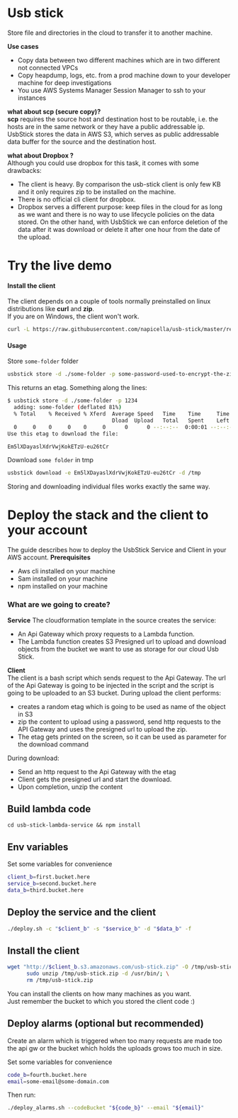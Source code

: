 # Usb stick
Store file and directories in the cloud to transfer it to another machine.  

__Use cases__
- Copy data between two different machines which are in two different not connected VPCs
- Copy heapdump, logs, etc. from a prod machine down to your developer machine for deep investigations
- You use AWS Systems Manager Session Manager to ssh to your instances 

__what about scp (secure copy)?__  
__scp__ requires the source host and destination host to be routable, i.e. the hosts are in the same network or they have a public addressable ip.  
UsbStick stores the data in AWS S3, which serves as public addressable data buffer for the source and the destination host.
  
__what about Dropbox ?__  
Although you could use dropbox for this task, it comes with some drawbacks:
- The client is heavy. By comparison the usb-stick client is only few KB and it only requires zip to be installed on the 
machine.
- There is no official cli client for dropbox.
- Dropbox serves a different purpose: keep files in the cloud for as long as we want and there is no way to use
lifecycle policies on the data stored. On the other hand, with UsbStick we can enforce deletion of the data
after it was download or delete it after one hour from the date of the upload.

# Try the live demo

#### Install the client
The client depends on a couple of tools normally preinstalled on linux distributions like __curl__ and __zip__.  
If you are on Windows, the client won't work.  

```bash
curl -L https://raw.githubusercontent.com/napicella/usb-stick/master/release/installer.sh | bash
```

#### Usage
Store `some-folder` folder
```bash
usbstick store -d ./some-folder -p some-password-used-to-encrypt-the-zip
```
This returns an etag. Something along the lines:
```bash
$ usbstick store -d ./some-folder -p 1234
  adding: some-folder (deflated 81%)
  % Total    % Received % Xferd  Average Speed   Time    Time     Time  Current
                                 Dload  Upload   Total   Spent    Left  Speed
  0     0    0     0    0     0      0      0 --:--:--  0:00:01 --:--:--     0
Use this etag to download the file: 

Em5lXDayaslXdrVwjKokETzU-eu26tCr
```

Download `some folder` in tmp
```bash
usbstick download -e Em5lXDayaslXdrVwjKokETzU-eu26tCr -d /tmp
```

Storing and downloading individual files works exactly the same way.

# Deploy the stack and the client to your account

The guide describes how to deploy the UsbStick Service and Client in your AWS account.
__Prerequisites__  
- Aws cli installed on your machine
- Sam installed on your machine
- npm installed on your machine

### What are we going to create? 
__Service__
The cloudformation template in the source creates the service:
- An Api Gateway which proxy requests to a Lambda function.  
- The Lambda function creates S3 Presigned url to upload and download objects from the bucket we want to use as storage for 
our cloud Usb Stick.

__Client__  
The client is a bash script which sends request to the Api Gateway.
The url of the Api Gateway is going to be injected in the script and the script is going to be uploaded to an S3 bucket. 
During upload the client performs:
- creates a random etag which is going to be used as name of the object in S3
- zip the content to upload using a password, send http requests to the API Gateway and uses the presigned url to upload the zip.
- The etag gets printed on the screen, so it can be used as parameter for the download command

During download:
- Send an http request to the Api Gateway with the etag 
- Client gets the presigned url and start the download.
- Upon completion, unzip the content


## Build lambda code
```
cd usb-stick-lambda-service && npm install
```

## Env variables

Set some variables for convenience

```bash
client_b=first.bucket.here
service_b=second.bucket.here
data_b=third.bucket.here
```

## Deploy the service and the client

```bash
./deploy.sh -c "$client_b" -s "$service_b" -d "$data_b" -f
```

## Install the client

```bash
wget "http://$client_b.s3.amazonaws.com/usb-stick.zip" -O /tmp/usb-stick.zip; \
      sudo unzip /tmp/usb-stick.zip -d /usr/bin/; \
      rm /tmp/usb-stick.zip
```

You can install the clients on how many machines as you want.   
Just remember the bucket to which you stored the client code :)

## Deploy alarms (optional but recommended)
Create an alarm which is triggered when too many requests are made too the api gw or the bucket which holds
the uploads grows too much in size.  

Set some variables for convenience  

```bash
code_b=fourth.bucket.here
email=some-email@some-domain.com
```

Then run:

```bash
./deploy_alarms.sh --codeBucket "${code_b}" --email "${email}"
```

